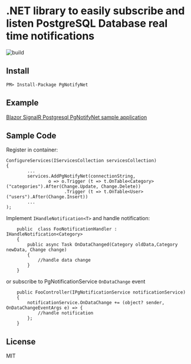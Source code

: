 # .NET library to easily subscribe and listen PostgreSQL Database real time notifications

![build](https://github.com/psosnicki/pgnotify-net/actions/workflows/dotnet.yml/badge.svg)

## Install
```
PM> Install-Package PgNotifyNet
```
## Example

[Blazor SignalR Postgresql PgNotifyNet sample application](samples/PgNotifyNet.Sample/README.md)

## Sample Code

Register in container:
```
ConfigureServices(IServicesCollection servicesCollection)
{
        ...
        services.AddPgNotifyNet(connectionString,
                o => o.Trigger (t => t.OnTable<Category>("categories").After(Change.Update, Change.Delete))
                      .Trigger (t => t.OnTable<User>("users").After(Change.Insert))
        ...
);
```
Implement ```IHandleNotification<T>``` and handle notification:
```
    public  class FooNotificationHandler : IHandleNotification<Category>
    {
        public async Task OnDataChanged(Category oldData,Category newData, Change change)
        {
            //handle data change
        }
    }
```

or subscribe to PgNotificationService ```OnDataChange``` event 
```
    public FooController(IPgNotificationService notificationService)
    {
        notificationService.OnDataChange += (object? sender, OnDataChangeEventArgs e) => { 
            //handle notification
        };
    }

```


## License
MIT
